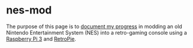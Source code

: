 # nes-mod

The purpose of this page is to <a href="https://github.com/cliffius/nes-mod/wiki">document my progress</a> in modding an old Nintendo Entertainment System (NES) into a retro-gaming console using a <a href="https://www.raspberrypi.org/products/raspberry-pi-3-model-b/">Raspberry Pi 3<a/> and <a href="https://retropie.org.uk/">RetroPie</a>. 
